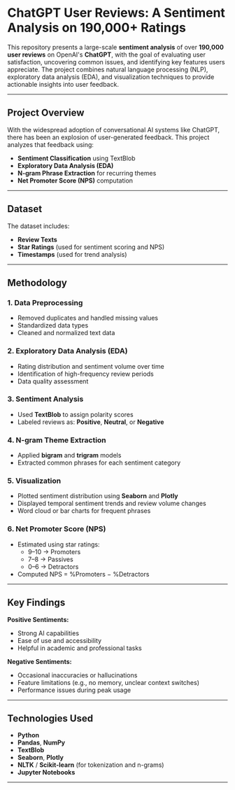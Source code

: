 # ChatGPT User Reviews: A Sentiment Analysis on 190,000+ Ratings

This repository presents a large-scale **sentiment analysis** of over **190,000 user reviews** on OpenAI's **ChatGPT**, with the goal of evaluating user satisfaction, uncovering common issues, and identifying key features users appreciate. The project combines natural language processing (NLP), exploratory data analysis (EDA), and visualization techniques to provide actionable insights into user feedback.

---

## Project Overview

With the widespread adoption of conversational AI systems like ChatGPT, there has been an explosion of user-generated feedback. This project analyzes that feedback using:

- **Sentiment Classification** using TextBlob  
- **Exploratory Data Analysis (EDA)**  
- **N-gram Phrase Extraction** for recurring themes  
- **Net Promoter Score (NPS)** computation

---

## Dataset

The dataset includes:
- **Review Texts**  
- **Star Ratings** (used for sentiment scoring and NPS)  
- **Timestamps** (used for trend analysis)

---

## Methodology

### 1. Data Preprocessing
- Removed duplicates and handled missing values
- Standardized data types
- Cleaned and normalized text data

### 2. Exploratory Data Analysis (EDA)
- Rating distribution and sentiment volume over time
- Identification of high-frequency review periods
- Data quality assessment

### 3. Sentiment Analysis
- Used **TextBlob** to assign polarity scores
- Labeled reviews as: **Positive**, **Neutral**, or **Negative**

### 4. N-gram Theme Extraction
- Applied **bigram** and **trigram** models
- Extracted common phrases for each sentiment category

### 5. Visualization
- Plotted sentiment distribution using **Seaborn** and **Plotly**
- Displayed temporal sentiment trends and review volume changes
- Word cloud or bar charts for frequent phrases

### 6. Net Promoter Score (NPS)
- Estimated using star ratings:
  - 9–10 → Promoters
  - 7–8 → Passives
  - 0–6 → Detractors
- Computed NPS = %Promoters − %Detractors

---

## Key Findings

**Positive Sentiments:**
- Strong AI capabilities
- Ease of use and accessibility
- Helpful in academic and professional tasks

**Negative Sentiments:**
- Occasional inaccuracies or hallucinations
- Feature limitations (e.g., no memory, unclear context switches)
- Performance issues during peak usage

---

## Technologies Used

- **Python**
- **Pandas**, **NumPy**
- **TextBlob**
- **Seaborn**, **Plotly**
- **NLTK** / **Scikit-learn** (for tokenization and n-grams)
- **Jupyter Notebooks**

---
